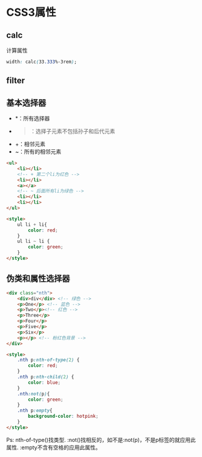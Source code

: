 # CSS3属性

## calc

计算属性

``` CSS
width: calc(33.333%-3rem);
```

## filter

## 基本选择器

+ *：所有选择器
+ >：选择子元素不包括孙子和后代元素
+ +：相邻元素
+ ~：所有的相邻元素

``` HTML
<ul>
    <li></li>
    <!-- + 第二个li为红色 -->
    <li></li>   
    <a></a>
    <!-- ~ 后面所有li为绿色 -->
    <li></li>
    <li></li>
</ul>

<style>
    ul li + li{
        color: red;
    }
    ul li ~ li {
        color: green;
    }
</style>
```

## 伪类和属性选择器

``` HTML
<div class="nth">
    <div>div</div> <!-- 绿色 -->
    <p>One</p> <!-- 蓝色 -->
    <p>Two</p><!-- 红色 -->
    <p>Three</p>
    <p>Four</p>
    <p>Five</p>
    <p>Six</p>
    <p></p> <!-- 粉红色背景 -->
</div>

<style>
    .nth p:nth-of-type(2) {
        color: red;
    }
    .nth p:nth-child(2) {
        color: blue;
    }
    .nth:not(p){
        color: green;
    }
    .nth p:empty{
        background-color: hotpink;
    }
</style>
```

Ps: nth-of-type()找类型.
    :not()找相反的，如不是:not(p)，不是p标签的就应用此属性.
    :empty不含有空格的应用此属性。